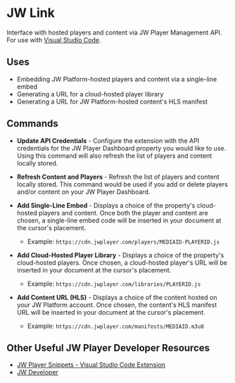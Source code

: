 # JW Link

Interface with hosted players and content via JW Player Management API. For use with [Visual Studio Code](https://code.visualstudio.com).

## Uses

- Embedding JW Platform-hosted players and content via a single-line embed
- Generating a URL for a cloud-hosted player library
- Generating a URL for JW Platform-hosted content's HLS manifest

## Commands

- **Update API Credentials** - Configure the extension with the API credentials for the JW Player Dashboard property you would like to use. Using this command will also refresh the list of players and content locally stored.

- **Refresh Content and Players** - Refresh the list of players and content locally stored. This command would be used if you add or delete players and/or content on your JW Player Dashboard.

- **Add Single-Line Embed** - Displays a choice of the property's cloud-hosted players and content. Once both the player and content are chosen, a single-line embed code will be inserted in your document at the cursor's placement.
  - Example: `https://cdn.jwplayer.com/players/MEDIAID-PLAYERID.js`

- **Add Cloud-Hosted Player Library** - Displays a choice of the property's cloud-hosted players. Once chosen, a cloud-hosted player's URL will be inserted in your document at the cursor's placement.
  - Example: `https://cdn.jwplayer.com/libraries/PLAYERID.js`

- **Add Content URL (HLS)** - Displays a choice of the content hosted on your JW Platform account. Once chosen, the content's HLS manifest URL will be inserted in your document at the cursor's placement.
  - Example: `https://cdn.jwplayer.com/manifests/MEDIAID.m3u8`

## Other Useful JW Player Developer Resources

- [JW Player Snippets - Visual Studio Code Extension](https://marketplace.visualstudio.com/items?itemName=waxidiotic.jwplayer-snippets)
- [JW Developer](https://developer.jwplayer.com/)